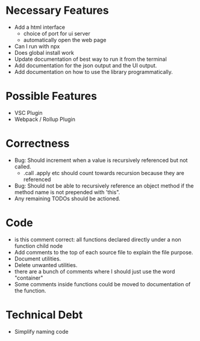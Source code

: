 # Necessary Features

* Add a html interface
    * choice of port for ui server
    * automatically open the web page
* Can I run with npx
* Does global install work
* Update documentation of best way to run it from the terminal
* Add documentation for the json output and the UI output.
* Add documentation on how to use the library programmatically.

# Possible Features

* VSC Plugin
* Webpack / Rollup Plugin

# Correctness

* Bug: Should increment when a value is recursively referenced but not called.
    * .call .apply etc should count towards recursion because they are referenced
* Bug: Should not be able to recursively reference an object method if the method name is not prepended with 'this".
* Any remaining TODOs should be actioned.

# Code

* is this comment correct: all functions declared directly under a non function child node
* Add comments to the top of each source file to explain the file purpose.
* Document utilities.
* Delete unwanted utilities.
* there are a bunch of comments where I should just use the word "container"
* Some comments inside functions could be moved to documentation of the function.

# Technical Debt

* Simplify naming code
